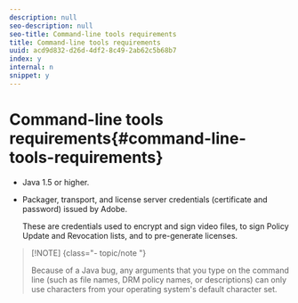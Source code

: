 ```yaml
---
description: null
seo-description: null
seo-title: Command-line tools requirements
title: Command-line tools requirements
uuid: acd9d832-d26d-4df2-8c49-2ab62c5b68b7
index: y
internal: n
snippet: y
---
```


# Command-line tools requirements{#command-line-tools-requirements}

* Java 1.5 or higher.
* Packager, transport, and license server credentials (certificate and password) issued by Adobe.

  These are credentials used to encrypt and sign video files, to sign Policy Update and Revocation lists, and to pre-generate licenses.

>[!NOTE] {class="- topic/note "}
>
>Because of a Java bug, any arguments that you type on the command line (such as file names, DRM policy names, or descriptions) can only use characters from your operating system's default character set.

